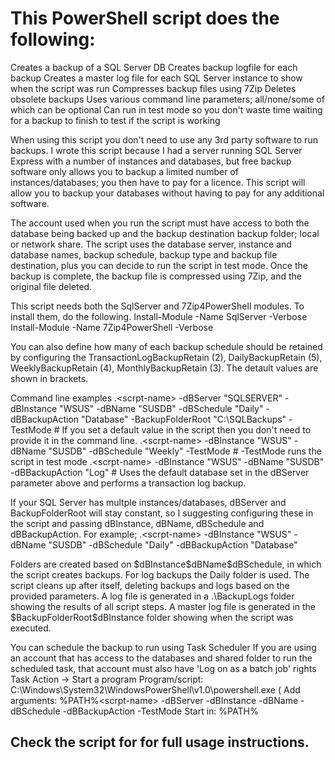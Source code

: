 # This PowerShell script does the following:

Creates a backup of a SQL Server DB
Creates backup logfile for each backup
Creates a master log file for each SQL Server instance to show when the script was run
Compresses backup files using 7Zip
Deletes obsolete backups
Uses various command line parameters; all/none/some of which can be optional
Can run in test mode so you don't waste time waiting for a backup to finish to test if the script is working

When using this script you don't need to use any 3rd party software to run backups. I wrote this script because I had a server running SQL Server Express with a number of instances and databases, but free backup software only allows you to backup a limited number of instances/databases; you then have to pay for a licence.  This script will allow you to backup your databases without having to pay for any additional software.

The account used when you run the script must have access to both the database being backed up and the backup destination backup folder; local or network share. The script uses the database server, instance and database names, backup schedule, backup type and backup file destination, plus you can decide to run the script in test mode.  Once the backup is complete, the backup file is compressed using 7Zip, and the original file deleted.

This script needs both the SqlServer and 7Zip4PowerShell modules.  To install them, do the following.
Install-Module -Name SqlServer -Verbose
Install-Module -Name 7Zip4PowerShell -Verbose

You can also define how many of each backup schedule should be retained by configuring the TransactionLogBackupRetain (2), DailyBackupRetain (5), WeeklyBackupRetain (4), MonthlyBackupRetain (3).  The detault values are shown in brackets.

Command line examples
.\<scrpt-name> -dBServer "SQLSERVER" -dBInstance "WSUS" -dBName "SUSDB" -dBSchedule "Daily" -dBBackupAction "Database" -BackupFolderRoot "C:\SQLBackups" -TestMode  # If you set a default value in the script then you don't need to provide it in the command line.
.\<scrpt-name> -dBInstance "WSUS" -dBName "SUSDB" -dBSchedule "Weekly" -TestMode   # -TestMode runs the script in test mode
.\<scrpt-name> -dBInstance "WSUS" -dBName "SUSDB" -dBBackupAction "Log"   # Uses the default database set in the dBServer parameter above and performs a transaction log backup.

If your SQL Server has multple instances/databases, dBServer and BackupFolderRoot will stay constant, so I suggesting configuring these in the script and passing dBInstance, dBName, dBSchedule and dBBackupAction.  For example;
.\<scrpt-name> -dBInstance "WSUS" -dBName "SUSDB" -dBSchedule "Daily" -dBBackupAction "Database"

Folders are created based on $dBInstance\$dBName\$dBSchedule, in which the script creates backups. For log backups the Daily folder is used.  The script cleans up after itself, deleting backups and logs based on the provided parameters.  A log file is generated in a .\BackupLogs folder showing the results of all script steps. A master log file is generated in the $BackupFolderRoot\$dBInstance folder showing when the script was executed.

You can schedule the backup to run using Task Scheduler
If you are using an account that has access to the databases and shared folder to run the scheduled task, that account must also have 'Log on as a batch job' rights
Task Action -> Start a program
Program/script: C:\Windows\System32\WindowsPowerShell\v1.0\powershell.exe (
Add arguments: %PATH%\<scrpt-name> -dBServer <optional> -dBInstance <mandatory>  -dBName <mandatory>  -dBSchedule <mandatory> -dBBackupAction <optional> -TestMode <optional>
Start in: %PATH%

## Check the script for for full usage instructions.